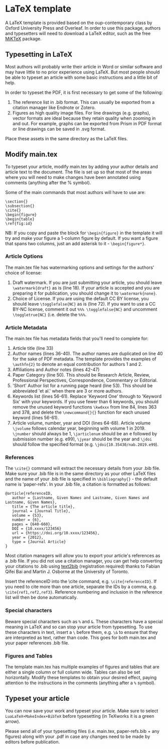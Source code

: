 # LaTeX template

A LaTeX template is provided based on the oup-contemporary class by Oxford University Press and Overleaf. In order to use this package, authors and typesetters will need to download a LaTeX editor, such as the free [MiKTeX](https://miktex.org/) package.

## Typesetting in LaTeX

Most authors will probably write their article in Word or similar software and may have little to no prior experience using LaTeX. But most people should be able to typeset an article with some basic instructions and a little bit of help.

In order to typeset the PDF, it is first necessary to get some of the following:
1. The reference list in .bib format. This can usually be exported from a citation manager like Endnote or Zotero.
2. Figures as high quality image files. For line drawings (e.g. graphs), vector formats are ideal because they retain quality when zooming in and out. For example, graphs can be exported from Prism in PDF format or line drawings can be saved in .svg format.

Place these assets in the same directory as the LaTeX files.

## Modify main.tex

To typeset your article, modify main.tex by adding your author details and article text to the document. The file is set up so that most of the areas where you will need to make changes have been annotated using comments (anything after the % symbol).

Some of the main commands that most authors will have to use are:

```
\section{}
\subsection{}
\cite{}
\begin{figure}
\begin{table}
\ref{fig:id}
```
NB: If you copy and paste the block for `\begin{figure}` in the template it will try and make your figure a 1-column figure by default. If you want a figure that spans two columns, just an add asterisk to it - `\begin{figure*}`.

### Article Options

The main.tex file has watermarking options and settings for the authors' choice of license:

1. Draft watermark. If you are just submitting your article, you should leave `\watermark{draft}` as is (line 18). If your article is accepted and you are preparing it for publication, you should change it to `\watermark{none}`.
2. Choice of License. If you are using the default CC BY license, you should leave `\togglefalse{NC}` as is (line 72). If you want to use a CC BY-NC license, comment it out `%%% \togglefalse{NC}` and uncomment `\toggletrue{NC}` (i.e. delete the `%%%`.

### Article Metadata

The main.tex file has metadata fields that you'll need to complete for:

1. Article title (line 33)
2. Author names (lines 36-40). The author names are duplicated on line 40 for the sake of PDF metadata. The template provides the examples of `\authfn{2}` to denote an equal contribution for authors 1 and 2.
3. Affiliations and Author notes (lines 42-47)
4. Paper Category (line 50). This should be Research Article, Review, Professional Perspectives, Correspondence, Commentary or Editorial.
5. 'Short' Author list for a running page heard (line 53). This should be abbreviated 'et al.' when there are 3 or more authors.
6. Keywords list (lines 56-61). Replace 'Keyword One' through to 'Keyword Six' with your keywords. If you use fewer than 6 keywords, you should remove the unused keyword functions `\kwdxxx` from line 84, lines 363 and 378, and delete the `\newcommand{}{}` function for each unused keyword (lines 56-61).
7. Article volume, number, year and DOI (lines 64-68). Article volume `\jvolume` follows calendar year, beginning with volume 1 in 2019. `\jnumber` should always be 1, `\jarticlenum` should be an e followed by submission number (e.g. e99), `\jyear` should be the year and `\jdoi` should follow the specified format (e.g. `\jdoi{10.35430/nab.2019.e99`).

### References

The `\cite{}` command will extract the necessary details from your .bib file. Make sure your .bib file is in the same directory as your other LaTeX files and the name of your .bib file is specified in `\bibliography{}` - the default name is 'paper-refs'. In your .bib file, a citation is formatted as follows:

```
@article{referenceID,
   author = {Lastname, Given Names and Lastname, Given Names and Lastname, Given Names},
   title = {The article title},
   journal = {Journal Title},
   volume = {53},
   number = {6},
   pages = {640-660},
   DOI = {10.xxxx/123456}
   url = {https://doi.org/10.xxxx/123456},
   year = {2012},
   type = {Journal Article}
}
```

Most citation managers will allow you to export your article's references as a .bib file. If you did not use a citation manager, you can get help converting your citations to .bib using [text2bib](https://text2bib.economics.utoronto.ca/) (registration required) thanks to Fabian Qifei Bai and Martin J. Osborne at the University of Toronto.

Insert the referenceID into the \cite command, e.g. `\cite{referenceID}`. If you need to cite more than one article, separate the IDs by a comma, e.g. `\cite{ref1,ref2,ref3}`. Reference numbering and inclusion in the reference list will then be done automatically.

### Special characters

Beware special characters such as `%` and `&`. These characters have a special meaning in LaTeX and so can stop your article from typesetting. To use these characters in text, insert a `\` before them, e.g. `\&` to ensure that they are interpreted as text, rather than code. This goes for both main.tex and your paper references .bib file.

### Figures and Tables

The template main.tex has multiple examples of figures and tables that are either a single column or full column wide. Tables can also be set horizontally. Modify these templates to obtain your desired effect, paying attention to the instructions in the comments (anything after a `%` symbol).

## Typeset your article

You can now save your work and typeset your article. Make sure to select `LuaLaTeX+MakeIndex+BibTeX` before typesetting (in TeXworks it is a green arrow).

Please send all of your typesetting files (i.e. main.tex, paper-refs.bib + any figures) along with your .pdf in case any changes need to be made by editors before publication.
